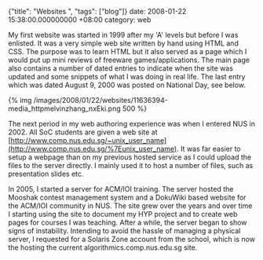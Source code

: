{"title": "Websites  ", "tags": ["blog"]}
date: 2008-01-22 15:38:00.000000000 +08:00
category: web

My first website was started in 1999 after my 'A' levels but before I was enlisted. It was a very simple web site written by hand using HTML and CSS. The purpose was to learn HTML but it also served as a page which I would put up mini reviews of freeware games/applications. The main page also contains a number of dated entries to indicate when the site was updated and some snippets of what I was doing in real life. The last entry which was dated August 9, 2000 was posted on National Day, see below.

{% img /images/2008/01/22/websites/11636394-media_httpmelvinzhang_nxEki.png 500 %}

The next period in my web authoring experience was when I entered NUS in 2002. All SoC students are given a web site at [http://www.comp.nus.edu.sg/~unix_user_name](http://www.comp.nus.edu.sg/%7Eunix_user_name). It was far easier to setup a webpage than on my previous hosted service as I could upload the files to the server directly. I mainly used it to host a number of files, such as presentation slides etc.

In 2005, I started a server for ACM/IOI training. The server hosted the Mooshak contest management system and a DokuWiki based website for the ACM/IOI community in NUS. The site grew over the years and over time I starting using the site to document my HYP project and to create web pages for courses I was teaching. After a while, the server began to show signs of instability. Intending to avoid the hassle of managing a physical server, I requested for a Solaris Zone account from the school, which is now the hosting the current algorithmics.comp.nus.edu.sg site.
